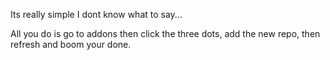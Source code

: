 Its really simple I dont know what to say...

All you do is go to addons then click the three dots, add the new repo, then refresh and boom your done.
